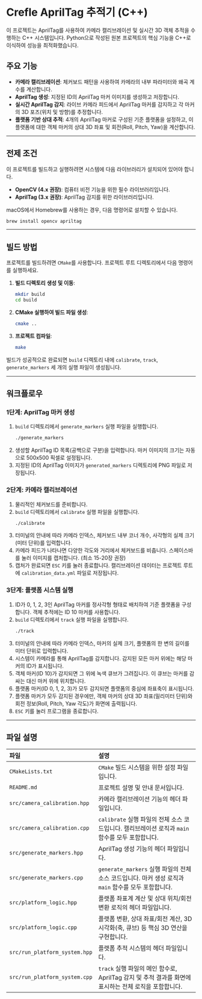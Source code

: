 # Crefle AprilTag 추적기 (C++)

이 프로젝트는 AprilTag를 사용하여 카메라 캘리브레이션 및 실시간 3D 객체 추적을 수행하는 C++ 시스템입니다. Python으로 작성된 원본 프로젝트의 핵심 기능을 C++로 이식하여 성능을 최적화했습니다.

## 주요 기능

- **카메라 캘리브레이션**: 체커보드 패턴을 사용하여 카메라의 내부 파라미터와 왜곡 계수를 계산합니다.
- **AprilTag 생성**: 지정된 ID의 AprilTag 마커 이미지를 생성하고 저장합니다.
- **실시간 AprilTag 감지**: 라이브 카메라 피드에서 AprilTag 마커를 감지하고 각 마커의 3D 포즈(위치 및 방향)를 추정합니다.
- **플랫폼 기반 상대 추적**: 4개의 AprilTag 마커로 구성된 기준 플랫폼을 설정하고, 이 플랫폼에 대한 객체 마커의 상대 3D 좌표 및 회전(Roll, Pitch, Yaw)을 계산합니다.

---

## 전제 조건

이 프로젝트를 빌드하고 실행하려면 시스템에 다음 라이브러리가 설치되어 있어야 합니다.

- **OpenCV (4.x 권장)**: 컴퓨터 비전 기능을 위한 필수 라이브러리입니다.
- **AprilTag (3.x 권장)**: AprilTag 감지를 위한 라이브러리입니다.

macOS에서 Homebrew를 사용하는 경우, 다음 명령어로 설치할 수 있습니다.

```bash
brew install opencv apriltag
```

---

## 빌드 방법

프로젝트를 빌드하려면 `CMake`를 사용합니다. 프로젝트 루트 디렉토리에서 다음 명령어를 실행하세요.

1.  **빌드 디렉토리 생성 및 이동**:
    ```bash
    mkdir build
    cd build
    ```

2.  **CMake 실행하여 빌드 파일 생성**:
    ```bash
    cmake ..
    ```

3.  **프로젝트 컴파일**:
    ```bash
    make
    ```

빌드가 성공적으로 완료되면 `build` 디렉토리 내에 `calibrate`, `track`, `generate_markers` 세 개의 실행 파일이 생성됩니다.

---

## 워크플로우

### 1단계: AprilTag 마커 생성

1.  `build` 디렉토리에서 `generate_markers` 실행 파일을 실행합니다.
    ```bash
    ./generate_markers
    ```
2.  생성할 AprilTag ID 목록(공백으로 구분)을 입력합니다. 마커 이미지의 크기는 자동으로 500x500 픽셀로 설정됩니다.
3.  지정된 ID의 AprilTag 이미지가 `generated_markers` 디렉토리에 PNG 파일로 저장됩니다.

### 2단계: 카메라 캘리브레이션

1.  물리적인 체커보드를 준비합니다.
2.  `build` 디렉토리에서 `calibrate` 실행 파일을 실행합니다.
    ```bash
    ./calibrate
    ```
3.  터미널의 안내에 따라 카메라 인덱스, 체커보드 내부 코너 개수, 사각형의 실제 크기(미터 단위)를 입력합니다.
4.  카메라 피드가 나타나면 다양한 각도와 거리에서 체커보드를 비춥니다. 스페이스바를 눌러 이미지를 캡처합니다. (최소 15-20장 권장)
5.  캡처가 완료되면 `ESC` 키를 눌러 종료합니다. 캘리브레이션 데이터는 프로젝트 루트에 `calibration_data.yml` 파일로 저장됩니다.

### 3단계: 플랫폼 시스템 실행

1.  ID가 0, 1, 2, 3인 AprilTag 마커를 정사각형 형태로 배치하여 기준 플랫폼을 구성합니다. 객체 추적에는 ID 10 마커를 사용합니다.
2.  `build` 디렉토리에서 `track` 실행 파일을 실행합니다.
    ```bash
    ./track
    ```
3.  터미널의 안내에 따라 카메라 인덱스, 마커의 실제 크기, 플랫폼의 한 변의 길이를 미터 단위로 입력합니다.
4.  시스템이 카메라를 통해 AprilTag를 감지합니다. 감지된 모든 마커 위에는 해당 마커의 ID가 표시됩니다.
5.  객체 마커(ID 10)가 감지되면 그 위에 녹색 큐브가 그려집니다. 이 큐브는 마커를 감싸는 대신 마커 위에 위치합니다.
6.  플랫폼 마커(ID 0, 1, 2, 3)가 모두 감지되면 플랫폼의 중심에 좌표축이 표시됩니다.
7.  플랫폼 마커가 모두 감지된 경우에만, 객체 마커의 상대 3D 좌표(밀리미터 단위)와 회전 정보(Roll, Pitch, Yaw 각도)가 화면에 출력됩니다.
8.  `ESC` 키를 눌러 프로그램을 종료합니다.

---

## 파일 설명

| 파일 | 설명 |
| :--- | :--- |
| `CMakeLists.txt` | `CMake` 빌드 시스템을 위한 설정 파일입니다. |
| `README.md` | 프로젝트 설명 및 안내 문서입니다. |
| `src/camera_calibration.hpp` | 카메라 캘리브레이션 기능의 헤더 파일입니다. |
| `src/camera_calibration.cpp` | `calibrate` 실행 파일의 전체 소스 코드입니다. 캘리브레이션 로직과 `main` 함수를 모두 포함합니다. |
| `src/generate_markers.hpp` | AprilTag 생성 기능의 헤더 파일입니다. |
| `src/generate_markers.cpp` | `generate_markers` 실행 파일의 전체 소스 코드입니다. 마커 생성 로직과 `main` 함수를 모두 포함합니다. |
| `src/platform_logic.hpp` | 플랫폼 좌표계 계산 및 상대 위치/회전 변환 로직의 헤더 파일입니다. |
| `src/platform_logic.cpp` | 플랫폼 변환, 상대 좌표/회전 계산, 3D 시각화(축, 큐브) 등 핵심 3D 연산을 구현합니다. |
| `src/run_platform_system.hpp` | 플랫폼 추적 시스템의 헤더 파일입니다. |
| `src/run_platform_system.cpp` | `track` 실행 파일의 메인 함수로, AprilTag 감지 및 추적 결과를 화면에 표시하는 전체 로직을 포함합니다. |